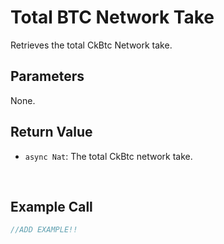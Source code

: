 # Total BTC Network Take

Retrieves the total CkBtc Network take.

## Parameters

None.

## Return Value

- `async Nat`: The total CkBtc network take.

&nbsp;

## Example Call

```Javascript
//ADD EXAMPLE!!
```